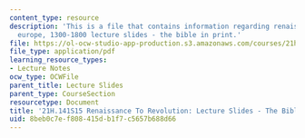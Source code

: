 ```yaml
---
content_type: resource
description: 'This is a file that contains information regarding renaissance to revolution:
  europe, 1300-1800 lecture slides - the bible in print.'
file: https://ol-ocw-studio-app-production.s3.amazonaws.com/courses/21h-141-renaissance-to-revolution-europe-1300-1800-spring-2015/8beb0c7ef808415db1f7c5657b688d66_MIT21H_141S15_Bible.pdf
file_type: application/pdf
learning_resource_types:
- Lecture Notes
ocw_type: OCWFile
parent_title: Lecture Slides
parent_type: CourseSection
resourcetype: Document
title: '21H.141S15 Renaissance To Revolution: Lecture Slides - The Bible In Print'
uid: 8beb0c7e-f808-415d-b1f7-c5657b688d66
---
```

